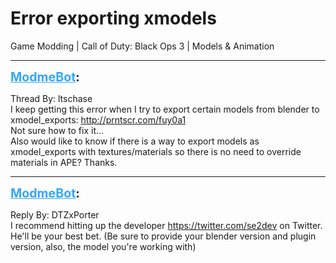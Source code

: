 # Error exporting xmodels
Game Modding | Call of Duty: Black Ops 3 | Models & Animation

---
<strong style="font-size: 1.4em;"><span style="text-decoration: underline;text-decoration-color: #34a7f9;"><span style="color:#34a7f9;">ModmeBot</span></span>:</strong>

<p>Thread By: ltschase<br />I keep getting this error when I try to export certain models from blender to xmodel_exports: <a href="http://prntscr.com/fuy0a1">http://prntscr.com/fuy0a1</a><br />Not sure how to fix it...<br />Also would like to know if there is a way to export models as xmodel_exports with textures/materials so there is no need to override materials in APE? Thanks.</p>

---
<strong style="font-size: 1.4em;"><span style="text-decoration: underline;text-decoration-color: #34a7f9;"><span style="color:#34a7f9;">ModmeBot</span></span>:</strong>

<p>Reply By: DTZxPorter<br />I recommend hitting up the developer <a href="https://twitter.com/se2dev">https://twitter.com/se2dev</a> on Twitter. He&#39;ll be your best bet. (Be sure to provide your blender version and plugin version, also, the model you&#39;re working with)</p>
